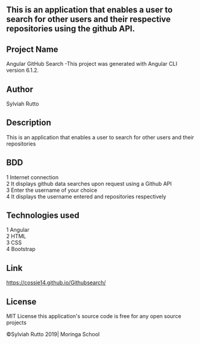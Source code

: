 ## This is an application that enables a user to search for other users and their respective repositories using the github API.

## Project Name
Angular GitHub Search -This project was generated with Angular CLI version 6.1.2.

## Author
Sylviah Rutto

## Description
This is an application that enables a user to search for other users and their repositories

## BDD
1 Internet connection<br>
2 It displays github data searches upon request using a Github API<br>
3 Enter the username of your choice<br>
4 It displays the username entered and repositories respectively<br>

## Technologies used
1 Angular<br>
2 HTML<br>
3 CSS<br>
4 Bootstrap
## Link
https://cossie14.github.io/Githubsearch/

## License
MIT License this application's source code is free for any open source projects

©Sylviah Rutto 2019| Moringa School

